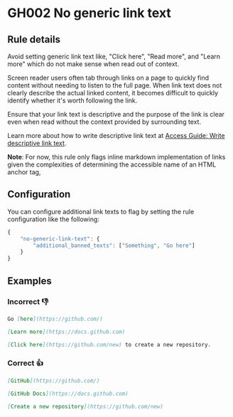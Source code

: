 # GH002 No generic link text

## Rule details

Avoid setting generic link text like, "Click here", "Read more", and "Learn more" which do not make sense when read out of context.

Screen reader users often tab through links on a page to quickly find content without needing to listen to the full page. When link text does not clearly describe the actual linked content, it becomes difficult to quickly identify whether it's worth following the link.

Ensure that your link text is descriptive and the purpose of the link is clear even when read without the context provided by surrounding text.

Learn more about how to write descriptive link text at [Access Guide: Write descriptive link text](https://www.accessguide.io/guide/descriptive-link-text).

**Note**: For now, this rule only flags inline markdown implementation of links given the complexities of determining the accessible name of an HTML anchor tag,

## Configuration

You can configure additional link texts to flag by setting the rule configuration like the following:

```.js
{
    "no-generic-link-text": {
        "additional_banned_texts": ["Something", "Go here"]
    }
}
```
## Examples

### Incorrect 👎

```md
Go [here](https://github.com/)
```

```md
[Learn more](https://docs.github.com)
```

```md
[Click here](https://github.com/new) to create a new repository.
```

### Correct 👍

```md
[GitHub](https://github.com/)
```

```md
[GitHub Docs](https://docs.github.com)
```

```md
[Create a new repository](https://github.com/new) 
```